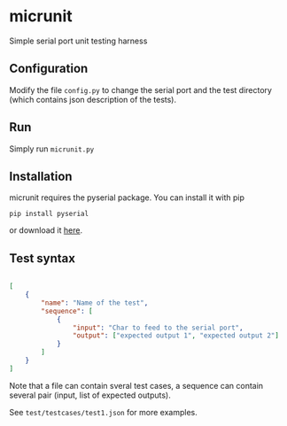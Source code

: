 # micrunit

Simple serial port unit testing harness

## Configuration

Modify the file `config.py` to change the serial port and the test directory (which contains json description of the tests).

## Run

Simply run `micrunit.py`

## Installation
micrunit requires the pyserial package. You can install it with pip
```
pip install pyserial
```
or download it [here](https://pypi.python.org/pypi/pyserial).

## Test syntax

```json

[
	{
		"name": "Name of the test",
		"sequence": [
			{
				"input": "Char to feed to the serial port",
				"output": ["expected output 1", "expected output 2"]
			}
		]
	}
]

```

Note that a file can contain sveral test cases, a sequence can contain several pair (input, list of expected outputs).

See `test/testcases/test1.json` for more examples.
